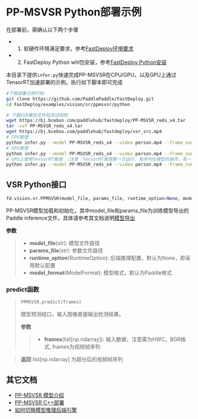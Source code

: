 # PP-MSVSR Python部署示例

在部署前，需确认以下两个步骤

- 1. 软硬件环境满足要求，参考[FastDeploy环境要求](../../../../../docs/cn/build_and_install/download_prebuilt_libraries.md)  
- 2. FastDeploy Python whl包安装，参考[FastDeploy Python安装](../../../../../docs/cn/build_and_install/download_prebuilt_libraries.md)

本目录下提供`infer.py`快速完成PP-MSVSR在CPU/GPU，以及GPU上通过TensorRT加速部署的示例。执行如下脚本即可完成

```bash
#下载部署示例代码
git clone https://github.com/PaddlePaddle/FastDeploy.git
cd FastDeploy/examples/vision/sr/ppmsvsr/python

# 下载VSR模型文件和测试视频
wget https://bj.bcebos.com/paddlehub/fastdeploy/PP-MSVSR_reds_x4.tar
tar -xvf PP-MSVSR_reds_x4.tar
wget https://bj.bcebos.com/paddlehub/fastdeploy/vsr_src.mp4
# CPU推理
python infer.py --model PP-MSVSR_reds_x4 --video person.mp4 --frame_num 2 --device cpu
# GPU推理
python infer.py --model PP-MSVSR_reds_x4 --video person.mp4 --frame_num 2 --device gpu
# GPU上使用TensorRT推理 （注意：TensorRT推理第一次运行，有序列化模型的操作，有一定耗时，需要耐心等待）
python infer.py --model PP-MSVSR_reds_x4 --video person.mp4 --frame_num 2 --device gpu --use_trt True
```

## VSR Python接口

```python
fd.vision.sr.PPMSVSR(model_file, params_file, runtime_option=None, model_format=ModelFormat.PADDLE)
```

PP-MSVSR模型加载和初始化，其中model_file和params_file为训练模型导出的Paddle inference文件，具体请参考其文档说明[模型导出](https://github.com/PaddlePaddle/PaddleGAN/blob/develop/docs/zh_CN/tutorials/video_super_resolution.md)

**参数**

> * **model_file**(str): 模型文件路径
> * **params_file**(str): 参数文件路径
> * **runtime_option**(RuntimeOption): 后端推理配置，默认为None，即采用默认配置
> * **model_format**(ModelFormat): 模型格式，默认为Paddle格式

### predict函数

> ```python
> PPMSVSR.predict(frames)
> ```
>
> 模型预测结口，输入图像直接输出检测结果。
>
> **参数**
>
> > * **frames**(list[np.ndarray]): 输入数据，注意需为HWC，BGR格式, frames为视频帧序列

> **返回** list[np.ndarray] 为超分后的视频帧序列


## 其它文档

- [PP-MSVSR 模型介绍](..)
- [PP-MSVSR C++部署](../cpp)
- [如何切换模型推理后端引擎](../../../../../docs/cn/faq/how_to_change_backend.md)
